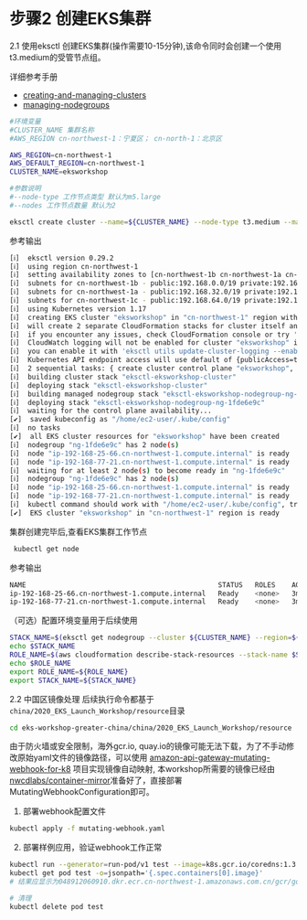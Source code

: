 # 步骤2 创建EKS集群

2.1 使用eksctl 创建EKS集群(操作需要10-15分钟),该命令同时会创建一个使用t3.medium的受管节点组。

详细参考手册
* [creating-and-managing-clusters](https://eksctl.io/usage/creating-and-managing-clusters/)
* [managing-nodegroups](https://eksctl.io/usage/managing-nodegroups/)


 ```bash
 #环境变量
 #CLUSTER_NAME 集群名称
 #AWS_REGION cn-northwest-1：宁夏区； cn-north-1：北京区

 AWS_REGION=cn-northwest-1
 AWS_DEFAULT_REGION=cn-northwest-1
 CLUSTER_NAME=eksworkshop

 #参数说明
 #--node-type 工作节点类型 默认为m5.large
 #--nodes 工作节点数量 默认为2
 
 eksctl create cluster --name=${CLUSTER_NAME} --node-type t3.medium --managed --asg-access --alb-ingress-access --region=${AWS_REGION} --version=1.17 --nodes-max 10
 ```

参考输出
 ```bash
[ℹ]  eksctl version 0.29.2
[ℹ]  using region cn-northwest-1
[ℹ]  setting availability zones to [cn-northwest-1b cn-northwest-1a cn-northwest-1c]
[ℹ]  subnets for cn-northwest-1b - public:192.168.0.0/19 private:192.168.96.0/19
[ℹ]  subnets for cn-northwest-1a - public:192.168.32.0/19 private:192.168.128.0/19
[ℹ]  subnets for cn-northwest-1c - public:192.168.64.0/19 private:192.168.160.0/19
[ℹ]  using Kubernetes version 1.17
[ℹ]  creating EKS cluster "eksworkshop" in "cn-northwest-1" region with managed nodes
[ℹ]  will create 2 separate CloudFormation stacks for cluster itself and the initial managed nodegroup
[ℹ]  if you encounter any issues, check CloudFormation console or try 'eksctl utils describe-stacks --region=cn-northwest-1 --cluster=eksworkshop'
[ℹ]  CloudWatch logging will not be enabled for cluster "eksworkshop" in "cn-northwest-1"
[ℹ]  you can enable it with 'eksctl utils update-cluster-logging --enable-types={SPECIFY-YOUR-LOG-TYPES-HERE (e.g. all)} --region=cn-northwest-1 --cluster=eksworkshop'
[ℹ]  Kubernetes API endpoint access will use default of {publicAccess=true, privateAccess=false} for cluster "eksworkshop" in "cn-northwest-1"
[ℹ]  2 sequential tasks: { create cluster control plane "eksworkshop", 2 sequential sub-tasks: { no tasks, create managed nodegroup "ng-1fde6e9c" } }
[ℹ]  building cluster stack "eksctl-eksworkshop-cluster"
[ℹ]  deploying stack "eksctl-eksworkshop-cluster"
[ℹ]  building managed nodegroup stack "eksctl-eksworkshop-nodegroup-ng-1fde6e9c"
[ℹ]  deploying stack "eksctl-eksworkshop-nodegroup-ng-1fde6e9c"
[ℹ]  waiting for the control plane availability...
[✔]  saved kubeconfig as "/home/ec2-user/.kube/config"
[ℹ]  no tasks
[✔]  all EKS cluster resources for "eksworkshop" have been created
[ℹ]  nodegroup "ng-1fde6e9c" has 2 node(s)
[ℹ]  node "ip-192-168-25-66.cn-northwest-1.compute.internal" is ready
[ℹ]  node "ip-192-168-77-21.cn-northwest-1.compute.internal" is ready
[ℹ]  waiting for at least 2 node(s) to become ready in "ng-1fde6e9c"
[ℹ]  nodegroup "ng-1fde6e9c" has 2 node(s)
[ℹ]  node "ip-192-168-25-66.cn-northwest-1.compute.internal" is ready
[ℹ]  node "ip-192-168-77-21.cn-northwest-1.compute.internal" is ready
[ℹ]  kubectl command should work with "/home/ec2-user/.kube/config", try 'kubectl get nodes'
[✔]  EKS cluster "eksworkshop" in "cn-northwest-1" region is ready


 ```

  集群创建完毕后,查看EKS集群工作节点
  ```bash
   kubectl get node
  ```

  参考输出
 ```bash
NAME                                               STATUS   ROLES    AGE     VERSION
ip-192-168-25-66.cn-northwest-1.compute.internal   Ready    <none>   3m37s   v1.17.11-eks-cfdc40
ip-192-168-77-21.cn-northwest-1.compute.internal   Ready    <none>   3m31s   v1.17.11-eks-cfdc40

 ```

（可选）配置环境变量用于后续使用
```bash
STACK_NAME=$(eksctl get nodegroup --cluster ${CLUSTER_NAME} --region=${AWS_REGION} -o json | jq -r '.[].StackName')
echo $STACK_NAME
ROLE_NAME=$(aws cloudformation describe-stack-resources --stack-name $STACK_NAME --region=${AWS_REGION} | jq -r '.StackResources[] | select(.ResourceType=="AWS::IAM::Role") | .PhysicalResourceId')
echo $ROLE_NAME
export ROLE_NAME=${ROLE_NAME}
export STACK_NAME=${STACK_NAME}
```

2.2  中国区镜像处理
后续执行命令都基于`china/2020_EKS_Launch_Workshop/resource`目录
```bash
cd eks-workshop-greater-china/china/2020_EKS_Launch_Workshop/resource
```

  由于防火墙或安全限制，海外gcr.io, quay.io的镜像可能无法下载，为了不手动修改原始yaml文件的镜像路径，可以使用 [amazon-api-gateway-mutating-webhook-for-k8](https://github.com/aws-samples/amazon-api-gateway-mutating-webhook-for-k8) 项目实现镜像自动映射,  本workshop所需要的镜像已经由[nwcdlabs/container-mirror](https://raw.githubusercontent.com/nwcdlabs/container-mirror)准备好了，直接部署MutatingWebhookConfiguration即可。

1. 部署webhook配置文件
```bash
kubectl apply -f mutating-webhook.yaml
```

2. 部署样例应用，验证webhook工作正常

```bash
kubectl run --generator=run-pod/v1 test --image=k8s.gcr.io/coredns:1.3.1
kubectl get pod test -o=jsonpath='{.spec.containers[0].image}'
# 结果应显示为048912060910.dkr.ecr.cn-northwest-1.amazonaws.com.cn/gcr/google_containers/coredns:1.3.1

# 清理
kubectl delete pod test
```


